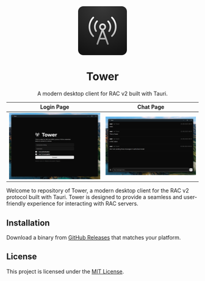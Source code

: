 <div align="center">
<img src="/.github/assets/image.png" width="128" align="center">
</div>

<h1 align="center">Tower </h1>
<p align="center">A modern desktop client for RAC v2 built with Tauri.</p>

| Login Page                                                                | Chat Page                                                                 |
|---------------------------------------------------------------------------|---------------------------------------------------------------------------|
| ![Screenshot of the login page in Tower](/.github/assets/screenshot1.png) | ![Screenshot of the login page in Tower](/.github/assets/screenshot2.png) |

Welcome to repository of Tower, a modern desktop client for the RAC v2 protocol built with Tauri.
Tower is designed to provide a seamless and user-friendly experience for interacting with RAC servers.

## Installation

Download a binary from [GitHub Releases](https://github.com/kostya-zero/tower/releases) that matches your platform.

## License

This project is licensed under the [MIT License](LICENSE).